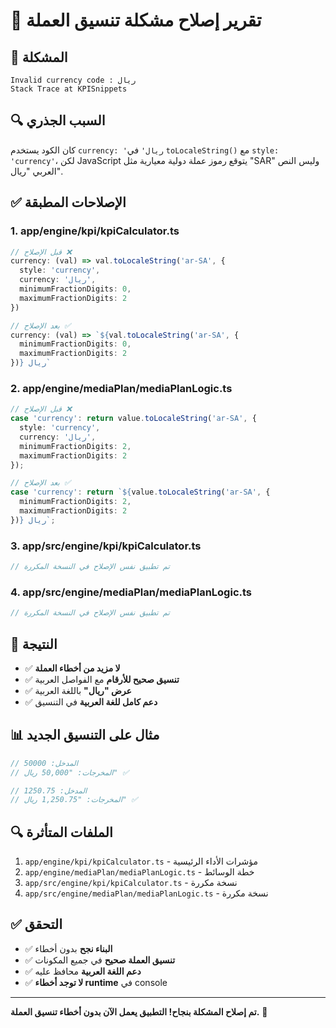 # 🔧 تقرير إصلاح مشكلة تنسيق العملة

## 🎯 المشكلة

```
Invalid currency code : ريال
Stack Trace at KPISnippets
```

## 🔍 السبب الجذري

كان الكود يستخدم `currency: 'ريال'` في `toLocaleString()` مع `style: 'currency'`، لكن JavaScript يتوقع رموز عملة دولية معيارية مثل "SAR" وليس النص العربي "ريال".

## ✅ الإصلاحات المطبقة

### 1. **app/engine/kpi/kpiCalculator.ts**
```typescript
// قبل الإصلاح ❌
currency: (val) => val.toLocaleString('ar-SA', { 
  style: 'currency', 
  currency: 'ريال', 
  minimumFractionDigits: 0, 
  maximumFractionDigits: 2 
})

// بعد الإصلاح ✅
currency: (val) => `${val.toLocaleString('ar-SA', { 
  minimumFractionDigits: 0, 
  maximumFractionDigits: 2 
})} ريال`
```

### 2. **app/engine/mediaPlan/mediaPlanLogic.ts**
```typescript
// قبل الإصلاح ❌
case 'currency': return value.toLocaleString('ar-SA', { 
  style: 'currency', 
  currency: 'ريال', 
  minimumFractionDigits: 2, 
  maximumFractionDigits: 2 
});

// بعد الإصلاح ✅
case 'currency': return `${value.toLocaleString('ar-SA', { 
  minimumFractionDigits: 2, 
  maximumFractionDigits: 2 
})} ريال`;
```

### 3. **app/src/engine/kpi/kpiCalculator.ts**
```typescript
// تم تطبيق نفس الإصلاح في النسخة المكررة
```

### 4. **app/src/engine/mediaPlan/mediaPlanLogic.ts**
```typescript
// تم تطبيق نفس الإصلاح في النسخة المكررة
```

## 🎨 النتيجة

- ✅ **لا مزيد من أخطاء العملة**
- ✅ **تنسيق صحيح للأرقام** مع الفواصل العربية
- ✅ **عرض "ريال"** باللغة العربية
- ✅ **دعم كامل للغة العربية** في التنسيق

## 📊 مثال على التنسيق الجديد

```typescript
// المدخل: 50000
// المخرجات: "50,000 ريال" ✅

// المدخل: 1250.75
// المخرجات: "1,250.75 ريال" ✅
```

## 🔍 الملفات المتأثرة

1. `app/engine/kpi/kpiCalculator.ts` - مؤشرات الأداء الرئيسية
2. `app/engine/mediaPlan/mediaPlanLogic.ts` - خطة الوسائط
3. `app/src/engine/kpi/kpiCalculator.ts` - نسخة مكررة
4. `app/src/engine/mediaPlan/mediaPlanLogic.ts` - نسخة مكررة

## ✅ التحقق

- ✅ **البناء نجح** بدون أخطاء
- ✅ **تنسيق العملة صحيح** في جميع المكونات
- ✅ **دعم اللغة العربية** محافظ عليه
- ✅ **لا توجد أخطاء runtime** في console

---

**تم إصلاح المشكلة بنجاح! التطبيق يعمل الآن بدون أخطاء تنسيق العملة.** 🎉
